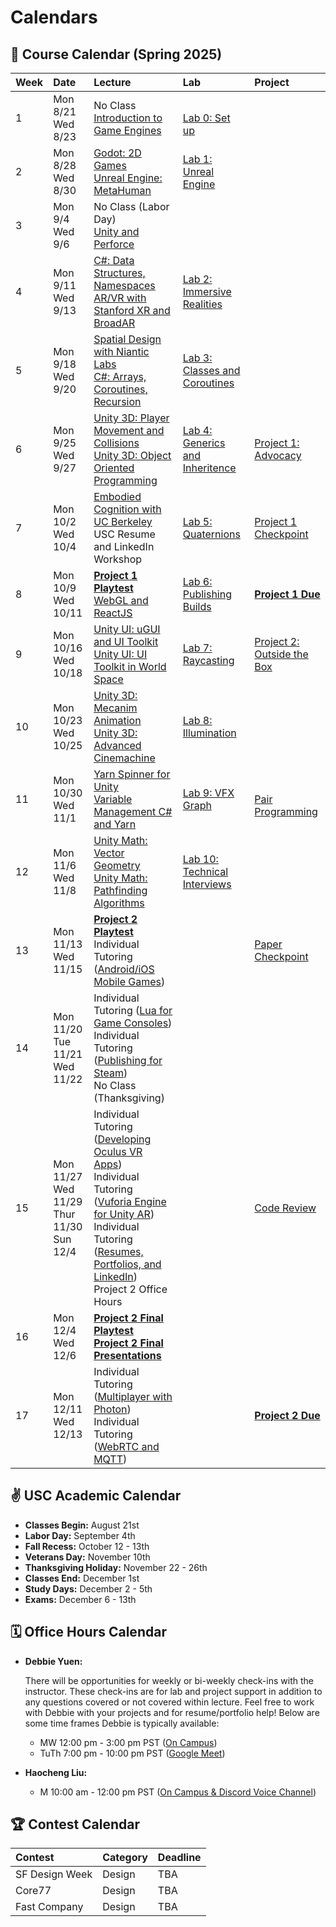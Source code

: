 # Calendars

## 📓 Course Calendar (Spring 2025)
| Week | Date                     | Lecture                                           | Lab              | Project |
| :----| :----------------------- | :------------------------------------------------ | :-------------------------------| :--------------|
| 1    | Mon 8/21 <br> Wed 8/23   | No Class <br> [Introduction to Game Engines](https://www.icloud.com/keynote/0b9Z3oJLZPPXEXypJu4s9P11w#Lecture1) | <br> [Lab 0: Set up](Labs/lab00.md) | |
| 2    | Mon 8/28 <br> Wed 8/30   | [Godot: 2D Games](https://www.icloud.com/keynote/04anqoPcDLolGOwy6tP3XAq3w#Lecture2) <br> [Unreal Engine: MetaHuman](https://www.icloud.com/keynote/01dlwiWmlwtOAvNPmBdCsM3gA#Lecture2) |  [Lab 1: Unreal Engine](Labs/lab01.md) | | |
| 3    | Mon 9/4 <br> Wed 9/6     | No Class (Labor Day) <br> [Unity and Perforce](https://www.icloud.com/keynote/0545FBYqmgu62bVFrVxSeqzzA#Lecture3) | |
| 4    | Mon 9/11 <br> Wed 9/13   | [C#: Data Structures, Namespaces](https://www.icloud.com/keynote/0b5y1M4VNtrdfL4vFyXrzgkeg#Lecture4) <br> [AR/VR with Stanford XR and BroadAR](https://calendar.usc.edu/event/augmented_and_virtual_realities) | [Lab 2: Immersive Realities](Labs/lab02.md) |
| 5    | Mon 9/18 <br> Wed 9/20   | [Spatial Design with Niantic Labs](https://calendar.usc.edu/event/designing_realities_redefining_experiential_design_with_augmented_and_virtual_reality) <br> [C#: Arrays, Coroutines, Recursion]() | [Lab 3: Classes and Coroutines](Labs/lab03.md) |
| 6    | Mon 9/25 <br> Wed 9/27   | [Unity 3D: Player Movement and Collisions](https://www.icloud.com/keynote/01bSAfmd7C45UrRFrT-p8Ezeg#Lecture6) <br> [Unity 3D: Object Oriented Programming](https://www.icloud.com/keynote/0920OrQoVdzLeXbAZZYG6Jp4g#Lecture6) | [Lab 4: Generics and Inheritence](Labs/lab04.md)| [Project 1: Advocacy](./Projects/project1.md) |
| 7    | Mon 10/2 <br> Wed 10/4   | [Embodied Cognition with UC Berkeley](https://bid.berkeley.edu/) <br> USC Resume and LinkedIn Workshop | [Lab 5: Quaternions](Labs/lab05.md) | [Project 1 Checkpoint](./Projects/project1checkpoint.md) |
| 8    | Mon 10/9 <br> Wed 10/11  | [**Project 1 Playtest**](https://www.icloud.com/keynote/032rY3HMcI9uZPbOjrCWyEu8A#Lecture8) <br> [WebGL and ReactJS](https://www.icloud.com/keynote/051QbdWeDu0UYmCHkm2WuFStQ#Lecture8) | [Lab 6: Publishing Builds](Labs/lab06.md) | **[Project 1 Due](Projects/project1due.md)** |
| 9    | Mon 10/16 <br> Wed 10/18 | [Unity UI: uGUI and UI Toolkit](https://www.icloud.com/keynote/05dxP82d9x9mFhNSfsZrNJTAA#Lecture7) <br> [Unity UI: UI Toolkit in World Space](https://www.icloud.com/keynote/0f8PvRkhwyFuoYn02FVCtJnyQ#Lecture9) | [Lab 7: Raycasting](Labs/lab07.md) | [Project 2: Outside the Box](Projects/project2.md) |
| 10   | Mon 10/23 <br> Wed 10/25 | [Unity 3D: Mecanim Animation](https://www.icloud.com/keynote/06aC7YI4Dfhus0rUU6kLUnT3Q#Lecture10) <br> [Unity 3D: Advanced Cinemachine](https://www.icloud.com/keynote/090pVb415sSet7PFsC_TzDpQw#Lecture10) | [Lab 8: Illumination](Labs/lab08.md) |
| 11   | Mon 10/30 <br> Wed 11/1  | [Yarn Spinner for Unity](https://www.icloud.com/keynote/012lleSf44gJC4BdO84HmbRUg#Lecture11) <br> [Variable Management C# and Yarn](https://www.icloud.com/keynote/001VeMlaVJtt1EM4tcWbnIGKg#Lecture11) | [Lab 9: VFX Graph](Labs/lab09.md) | <br> [Pair Programming](Projects/project2checkpoint1.md) |
| 12   | Mon 11/6 <br> Wed 11/8   | [Unity Math: Vector Geometry](https://www.icloud.com/keynote/0aaORGReysswd2IA81LVj3YyQ#Lecture12) <br> [Unity Math: Pathfinding Algorithms](https://www.icloud.com/keynote/085i5_hgq5i6oxmcr1mfAPjHA#Lecture12) | [Lab 10: Technical Interviews](Labs/lab10.md) |
| 13   | Mon 11/13 <br> Wed 11/15 |  [**Project 2 Playtest**]() <br> Individual Tutoring ([Android/iOS Mobile Games]()) | | [Paper Checkpoint](Projects/project2checkpoint2.md) |
| 14   | Mon 11/20 <br> Tue 11/21 <br> Wed 11/22 | Individual Tutoring ([Lua for Game Consoles]()) <br> Individual Tutoring ([Publishing for Steam]()) <br> No Class (Thanksgiving) | | |
| 15   | Mon 11/27 <br> Wed 11/29 <br> Thur 11/30 <br> Sun 12/4 | Individual Tutoring ([Developing Oculus VR Apps]()) <br> Individual Tutoring ([Vuforia Engine for Unity AR]()) <br> Individual Tutoring ([Resumes, Portfolios, and LinkedIn]()) <br> Project 2 Office Hours| | [Code Review](Projects/project2checkpoint3.md) |
| 16   | Mon 12/4 <br> Wed 12/6   | **[Project 2 Final Playtest]()** <br> **[Project 2 Final Presentations]()** | | |
| 17   | Mon 12/11 <br> Wed 12/13 | Individual Tutoring ([Multiplayer with Photon]()) <br> Individual Tutoring ([WebRTC and MQTT]()) | | [**Project 2 Due**]() |

## ✌️ USC Academic Calendar
* **Classes Begin:** August 21st
* **Labor Day:** September 4th
* **Fall Recess:** October 12 - 13th
* **Veterans Day:** November 10th
* **Thanksgiving Holiday:** November 22 - 26th
* **Classes End:** December 1st
* **Study Days:** December 2 - 5th
* **Exams:** December 6 - 13th

## 🗓️ Office Hours Calendar

* **Debbie Yuen:** 
    
    There will be opportunities for weekly or bi-weekly check-ins with the instructor. These check-ins are for lab and project support in addition to any questions covered or not covered within lecture. Feel free to work with Debbie with your projects and for resume/portfolio help! Below are some time frames Debbie is typically available:

    * MW 12:00 pm - 3:00 pm PST ([On Campus](https://calendly.com/debbieyuen/30min))
    * TuTh 7:00 pm - 10:00 pm PST ([Google Meet]())

* **Haocheng Liu:**
    *  M 10:00 am - 12:00 pm PST ([On Campus & Discord Voice Channel]())

## 🏆 Contest Calendar
| Contest        | Category | Deadline |
| :------------- | :------- | :------- |
| SF Design Week | Design   | TBA      |
| Core77         | Design   | TBA      |
| Fast Company   | Design   | TBA      |